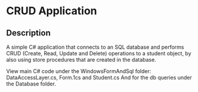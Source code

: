# CRUD Application

## Description
A simple C# application that connects to an SQL database and performs CRUD (Create, Read, Update and Delete) operations to a student object, by also using store procedures that are created in the database.

View main C# code under the WindowsFormAndSql folder: DataAccessLayer.cs, Form.1cs and Student.cs
And for the db queries under the Database folder.
